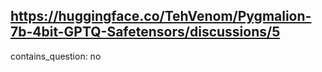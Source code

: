 ## https://huggingface.co/TehVenom/Pygmalion-7b-4bit-GPTQ-Safetensors/discussions/5

contains_question: no